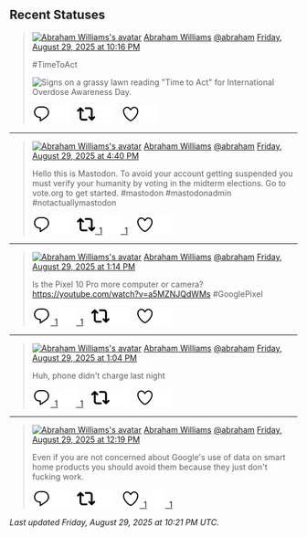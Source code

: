 ## Recent Statuses

> <a href="https://indieweb.social/@abraham"><img alt="Abraham Williams's avatar" src="https://cdn.masto.host/indiewebsocial/accounts/avatars/109/292/540/382/343/163/original/d00f2e03ce9c85b1.jpg" height="24" width="24" ></a> [Abraham Williams](https://indieweb.social/@abraham) [@abraham](https://indieweb.social/@abraham) [Friday, August 29, 2025 at 10:16 PM](https://indieweb.social/@abraham/115114364052651669)
>
> #TimeToAct
>
> ![Signs on a grassy lawn reading "Time to Act" for International Overdose Awareness Day.](https://cdn.masto.host/indiewebsocial/media_attachments/files/115/114/363/259/975/697/original/fd0abe69bff95133.jpg)
>
> [![Reply](./images/reply_light.svg#gh-light-mode-only "Reply")](https://indieweb.social/@abraham/115114364052651669#gh-light-mode-only)[![Reply](./images/reply.svg#gh-dark-mode-only "Reply")](https://indieweb.social/@abraham/115114364052651669#gh-dark-mode-only)&emsp;[![Boost](./images/retweet_light.svg#gh-light-mode-only "Boost")](https://indieweb.social/@abraham/115114364052651669#gh-light-mode-only)[![Boost](./images/retweet.svg#gh-dark-mode-only "Boost")](https://indieweb.social/@abraham/115114364052651669#gh-dark-mode-only)&emsp;[![Favorite](./images/like_light.svg#gh-light-mode-only "Favorite")](https://indieweb.social/@abraham/115114364052651669#gh-light-mode-only)[![Favorite](./images/like.svg#gh-dark-mode-only "Favorite")](https://indieweb.social/@abraham/115114364052651669#gh-dark-mode-only)


---

> <a href="https://indieweb.social/@abraham"><img alt="Abraham Williams's avatar" src="https://cdn.masto.host/indiewebsocial/accounts/avatars/109/292/540/382/343/163/original/d00f2e03ce9c85b1.jpg" height="24" width="24" ></a> [Abraham Williams](https://indieweb.social/@abraham) [@abraham](https://indieweb.social/@abraham) [Friday, August 29, 2025 at 4:40 PM](https://indieweb.social/@abraham/115113040785629427)
>
> Hello this is Mastodon. To avoid your account getting suspended you must verify your humanity by voting in the midterm elections. Go to vote.org to get started. #mastodon #mastodonadmin #notactuallymastodon
>
> [![Reply](./images/reply_light.svg#gh-light-mode-only "Reply")](https://indieweb.social/@abraham/115113040785629427#gh-light-mode-only)[![Reply](./images/reply.svg#gh-dark-mode-only "Reply")](https://indieweb.social/@abraham/115113040785629427#gh-dark-mode-only)&emsp;[![Boost](./images/retweet_light.svg#gh-light-mode-only "Boost")&ensp;1](https://indieweb.social/@abraham/115113040785629427#gh-light-mode-only)[![Boost](./images/retweet.svg#gh-dark-mode-only "Boost")&ensp;1](https://indieweb.social/@abraham/115113040785629427#gh-dark-mode-only)&emsp;[![Favorite](./images/like_light.svg#gh-light-mode-only "Favorite")](https://indieweb.social/@abraham/115113040785629427#gh-light-mode-only)[![Favorite](./images/like.svg#gh-dark-mode-only "Favorite")](https://indieweb.social/@abraham/115113040785629427#gh-dark-mode-only)


---

> <a href="https://indieweb.social/@abraham"><img alt="Abraham Williams's avatar" src="https://cdn.masto.host/indiewebsocial/accounts/avatars/109/292/540/382/343/163/original/d00f2e03ce9c85b1.jpg" height="24" width="24" ></a> [Abraham Williams](https://indieweb.social/@abraham) [@abraham](https://indieweb.social/@abraham) [Friday, August 29, 2025 at 1:14 PM](https://indieweb.social/@abraham/115112232462209187)
>
> Is the Pixel 10 Pro more computer or camera?https://youtube.com/watch?v=a5MZNJQdWMs #GooglePixel
>
> [![Reply](./images/reply_light.svg#gh-light-mode-only "Reply")&ensp;1](https://indieweb.social/@abraham/115112232462209187#gh-light-mode-only)[![Reply](./images/reply.svg#gh-dark-mode-only "Reply")&ensp;1](https://indieweb.social/@abraham/115112232462209187#gh-dark-mode-only)&emsp;[![Boost](./images/retweet_light.svg#gh-light-mode-only "Boost")](https://indieweb.social/@abraham/115112232462209187#gh-light-mode-only)[![Boost](./images/retweet.svg#gh-dark-mode-only "Boost")](https://indieweb.social/@abraham/115112232462209187#gh-dark-mode-only)&emsp;[![Favorite](./images/like_light.svg#gh-light-mode-only "Favorite")](https://indieweb.social/@abraham/115112232462209187#gh-light-mode-only)[![Favorite](./images/like.svg#gh-dark-mode-only "Favorite")](https://indieweb.social/@abraham/115112232462209187#gh-dark-mode-only)


---

> <a href="https://indieweb.social/@abraham"><img alt="Abraham Williams's avatar" src="https://cdn.masto.host/indiewebsocial/accounts/avatars/109/292/540/382/343/163/original/d00f2e03ce9c85b1.jpg" height="24" width="24" ></a> [Abraham Williams](https://indieweb.social/@abraham) [@abraham](https://indieweb.social/@abraham) [Friday, August 29, 2025 at 1:04 PM](https://indieweb.social/@abraham/115112194356374561)
>
> Huh, phone didn&#39;t charge last night
>
> [![Reply](./images/reply_light.svg#gh-light-mode-only "Reply")&ensp;1](https://indieweb.social/@abraham/115112194356374561#gh-light-mode-only)[![Reply](./images/reply.svg#gh-dark-mode-only "Reply")&ensp;1](https://indieweb.social/@abraham/115112194356374561#gh-dark-mode-only)&emsp;[![Boost](./images/retweet_light.svg#gh-light-mode-only "Boost")](https://indieweb.social/@abraham/115112194356374561#gh-light-mode-only)[![Boost](./images/retweet.svg#gh-dark-mode-only "Boost")](https://indieweb.social/@abraham/115112194356374561#gh-dark-mode-only)&emsp;[![Favorite](./images/like_light.svg#gh-light-mode-only "Favorite")](https://indieweb.social/@abraham/115112194356374561#gh-light-mode-only)[![Favorite](./images/like.svg#gh-dark-mode-only "Favorite")](https://indieweb.social/@abraham/115112194356374561#gh-dark-mode-only)


---

> <a href="https://indieweb.social/@abraham"><img alt="Abraham Williams's avatar" src="https://cdn.masto.host/indiewebsocial/accounts/avatars/109/292/540/382/343/163/original/d00f2e03ce9c85b1.jpg" height="24" width="24" ></a> [Abraham Williams](https://indieweb.social/@abraham) [@abraham](https://indieweb.social/@abraham) [Friday, August 29, 2025 at 12:19 PM](https://indieweb.social/@abraham/115112016478283722)
>
> Even if you are not concerned about Google&#39;s use of data on smart home products you should avoid them because they just don&#39;t fucking work.
>
> [![Reply](./images/reply_light.svg#gh-light-mode-only "Reply")](https://indieweb.social/@abraham/115112016478283722#gh-light-mode-only)[![Reply](./images/reply.svg#gh-dark-mode-only "Reply")](https://indieweb.social/@abraham/115112016478283722#gh-dark-mode-only)&emsp;[![Boost](./images/retweet_light.svg#gh-light-mode-only "Boost")](https://indieweb.social/@abraham/115112016478283722#gh-light-mode-only)[![Boost](./images/retweet.svg#gh-dark-mode-only "Boost")](https://indieweb.social/@abraham/115112016478283722#gh-dark-mode-only)&emsp;[![Favorite](./images/like_light.svg#gh-light-mode-only "Favorite")&ensp;1](https://indieweb.social/@abraham/115112016478283722#gh-light-mode-only)[![Favorite](./images/like.svg#gh-dark-mode-only "Favorite")&ensp;1](https://indieweb.social/@abraham/115112016478283722#gh-dark-mode-only)


_Last updated Friday, August 29, 2025 at 10:21 PM UTC._
